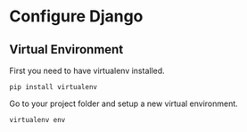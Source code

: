 <h1>Configure Django</h1>

<h2>Virtual Environment</h2>
First you need to have virtualenv installed. 

`pip install virtualenv`

Go to your project folder and setup a new virtual environment.

`virtualenv env`

